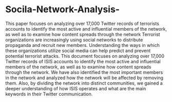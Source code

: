 # Socila-Network-Analysis-
This paper focuses on analyzing over 17,000 Twitter records of terrorists accounts to identify the most active and influential members of the network, as well as to examine how content spreads through the network
Terrorist organizations are increasingly using social networks to distribute propaganda and recruit new members. Understanding the ways in which these organizations utilize social media can help predict and prevent potential terrorist attacks. This document focuses on analyzing over 17,000 Twitter records of ISIS accounts to identify the most active and influential members of the network, as well as to examine how content spreads through the network. We have also identified the most important members in the network and analyzed how the network will be affected by removing them. Also, by dividing the network into distinct communities, we gained a deeper understanding of how ISIS operates and what are the main keywords in their Twitter communication.
